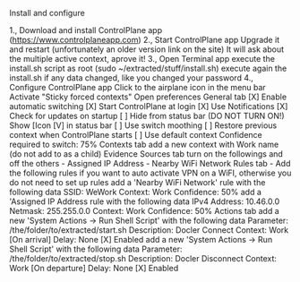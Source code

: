 Install and configure

1., Download and install ControlPlane app (https://www.controlplaneapp.com)
2., Start ControlPlane app
    Upgrade it and restart (unfortunately an older version link on the site)
    It will ask about the multiple active context, aprove it!
3., Open Terminal app
    execute the install.sh script as root (sudo ~/extracted/stuff/install.sh)
    execute again the install.sh if any data changed, like you changed your password
4., Configure ControlPlane app
    Click to the airplane icon in the menu bar
    Activate "Sticky forced contexts"
    Open preferences
        General tab
            [X] Enable automatic switching
            [X] Start ControlPlane at login
            [X] Use Notifications
            [X] Check for updates on startup
            [ ] Hide from status bar (DO NOT TURN ON!)
            Show [Icon [V] in status bar
            [ ] Use switch moothing
            [ ] Restore previous context when ControlPlane starts
            [ ] Use default context
            Confidence required to switch: 75%
        Contexts tab
            add a new context with Work name (do not add to as a child)
        Evidence Sources tab
            turn on the followings and off the others
            - Assigned IP Address
            - Nearby WiFi Network
        Rules tab - Add the following rules if you want to auto activate VPN on a WiFI,
                    otherwise you do not need to set up rules
            add a 'Nearby WiFi Network' rule with the following data
                SSID: WeWork
                Context: Work
                Confidence: 50%
            add a 'Assigned IP Address rule with the following data
                IPv4 Address: 10.46.0.0
                Netmask: 255.255.0.0
                Context: Work
                Confidence: 50%
        Actions tab
            add a new 'System Actions -> Run Shell Script' with the following data
                Parameter: /the/folder/to/extracted/start.sh
                Description: Docler Connect
                Context: Work [On arrival]
                Delay: None
                [X] Enabled
            add a new 'System Actions -> Run Shell Script' with the following data
                Parameter: /the/folder/to/extracted/stop.sh
                Description: Docler Disconnect
                Context: Work [On departure]
                Delay: None
                [X] Enabled
